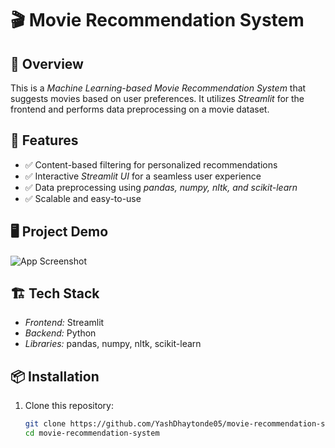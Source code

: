 # 🎬 Movie Recommendation System

## 📌 Overview
This is a *Machine Learning-based Movie Recommendation System* that suggests movies based on user preferences. It utilizes *Streamlit* for the frontend and performs data preprocessing on a movie dataset.

## 🚀 Features
- ✅ Content-based filtering for personalized recommendations
- ✅ Interactive *Streamlit UI* for a seamless user experience
- ✅ Data preprocessing using *pandas, numpy, nltk, and scikit-learn*
- ✅ Scalable and easy-to-use

## 🖥 Project Demo
![App Screenshot](screenshots/demo.png)

## 🏗 Tech Stack
- *Frontend:* Streamlit
- *Backend:* Python
- *Libraries:* pandas, numpy, nltk, scikit-learn

## 📦 Installation
1. Clone this repository:
   ```sh
   git clone https://github.com/YashDhaytonde05/movie-recommendation-system.git
   cd movie-recommendation-system
